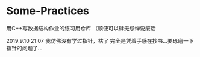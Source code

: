 # Some-Practices
用C++写数据结构作业的练习用仓库
（顺便可以肆无忌惮说废话

2019.9.10 21:07
我仿佛没有学过指针，枯了
完全是凭着手感在抄书...要琢磨一下指针的问题了...
